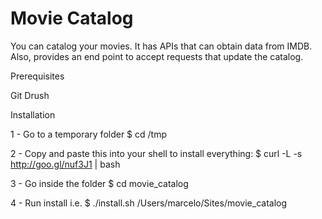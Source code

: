Movie Catalog
=============

You can catalog your movies.
It has APIs that can obtain data from IMDB.
Also, provides an end point to accept requests that update the catalog.


Prerequisites

Git
Drush

Installation

  1 - Go to a temporary folder
  $ cd /tmp

  2 - Copy and paste this into your shell to install everything:
  $ curl -L -s http://goo.gl/nuf3J1 | bash

  3 - Go inside the folder
  $ cd movie_catalog
  
  4 - Run install i.e.
  $ ./install.sh /Users/marcelo/Sites/movie_catalog

